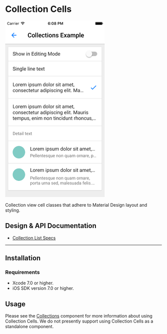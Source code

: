 <!--docs:
title: "Collection Cells"
layout: detail
section: components
excerpt: "Collection view cell classes that adhere to Material Design layout and styling."
iconId: list
-->

# Collection Cells

<img src="docs/assets/collection_cells.png" alt="Collection Cells" width="320">
<!--{: .article__asset.article__asset--screenshot }-->

Collection view cell classes that adhere to Material Design layout and styling.
<!--{: .article__intro }-->

## Design & API Documentation

<ul class="icon-list">
  <li class="icon-list-item icon-list-item--spec"><a href="https://www.google.com/design/spec/components/lists.html#lists-specs">Collection List Specs</a></li>
</ul>

- - -

## Installation

### Requirements

- Xcode 7.0 or higher.
- iOS SDK version 7.0 or higher.

## Usage

Please see the [Collections](../Collections/) component for more information about using Collection
Cells. We do not presently support using Collection Cells as a standalone component.
